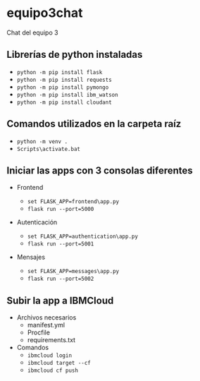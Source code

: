# equipo3chat
Chat del equipo 3

## Librerías de python instaladas
- `python -m pip install flask`
- `python -m pip install requests`
- `python -m pip install pymongo`
- `python -m pip install ibm_watson`
- `python -m pip install cloudant`

## Comandos utilizados en la carpeta raíz
- `python -m venv .`
- `Scripts\activate.bat`

## Iniciar las apps con 3 consolas diferentes 
- Frontend
    - `set FLASK_APP=frontend\app.py`
    - `flask run --port=5000`

- Autenticación
    - `set FLASK_APP=authentication\app.py`
    - `flask run --port=5001`

- Mensajes
    - `set FLASK_APP=messages\app.py`
    - `flask run --port=5002`

## Subir la app a IBMCloud
- Archivos necesarios
    - manifest.yml
    - Procfile
    - requirements.txt
- Comandos
    - `ibmcloud login`
    - `ibmcloud target --cf`
    - `ibmcloud cf push`
